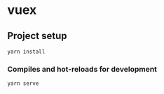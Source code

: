 # vuex

## Project setup
```
yarn install
```

### Compiles and hot-reloads for development
```
yarn serve
```